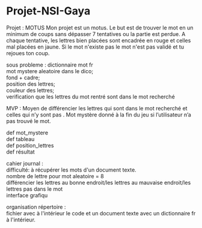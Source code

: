 # Projet-NSI-Gaya

Projet : MOTUS
Mon projet est un motus. Le but est de trouver le mot en un minimum de coups sans dépasser 7 tentatives ou la partie est perdue. A chaque tentative, les lettres bien placées sont encadrée en rouge et celles mal placées en jaune. Si le mot n'existe pas le mot n'est pas validé et tu rejoues ton coup.  

sous probleme : dictionnaire mot fr  
                mot mystere aleatoire dans le dico;  
                fond + cadre;  
                position des lettres;  
                couleur des lettres;  
                verification que les lettres du mot rentré sont dans le mot recherché   

MVP : 
           Moyen de différencier les lettres qui sont dans le mot recherché et celles qui n’y sont pas . 
           Mot mystère donné à la fin du jeu si l’utilisateur n’a pas trouvé le mot.

def mot_mystere  
def tableau  
def position_lettres    
def résultat  
                
cahier journal :  
    difficulté: à récupérer les mots d'un document texte.  
                nombre de lettre pour mot aleatoire = 8  
                différencier les lettres au bonne endroit/les lettres au mauvaise endroit/les lettres pas dans le mot  
                interface grafiqu  
     
   
   
   
organisation répertoire :  
fichier avec à l'intérieur le code et un document texte avec un dictionnaire fr à l'intérieur.
   
  
                
                
                
